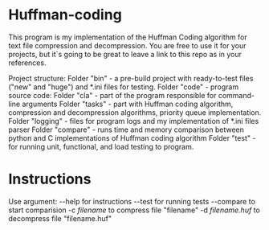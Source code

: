# Huffman-coding

This program is my implementation of the Huffman Coding algorithm for text file compression and decompression.
You are free to use it for your projects, but it`s going to be great to leave a link to this repo as in your references.

Project structure:
    Folder "bin" - a pre-build project with ready-to-test files ("new" 
    and "huge") and *.ini files for testing.
    Folder "code" - program source code:
        Folder "cla" - part of the program responsible for command- 
    	line arguments
    	Folder "tasks" - part with Huffman coding algorithm, 
    	compression and decompression algorithms, priority queue 
    	implementation.
    	Folder "logging" - files for program logs and my implementation 
    	of *.ini files parser
    	Folder "compare" - runs time and memory comparison between  
    	python and C implementations of Huffman coding algorithm
    	Folder "test" - for running unit, functional, and load testing to 
    	program.

# Instructions

Use argument:
--help for instructions
--test for running tests
--compare to start comparision
-c *filename* to compress file "filename"
-d *filename.huf* to decompress file "filename.huf"

